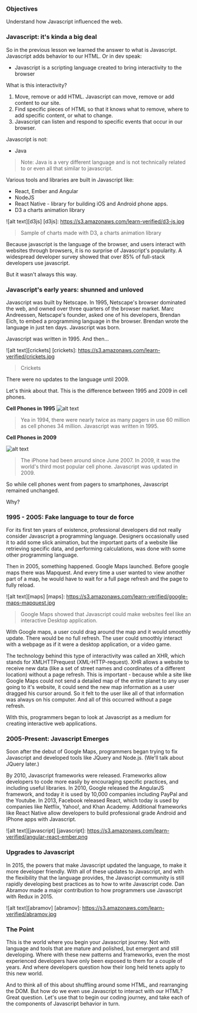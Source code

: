### Objectives

Understand how Javascript influenced the web.  

### Javascript: it's kinda a big deal

So in the previous lesson we learned the answer to what is Javascript.  Javascript adds behavior to our HTML.  Or in dev speak:

  * Javascript is a scripting language created to bring interactivity to the browser


What is this interactivity?

  1. Move, remove or add HTML.  Javascript can move, remove or add content to our site.  
  2. Find specific pieces of HTML so that it knows what to remove, where to add specific content, or what to change.
  3. Javascript can listen and respond to specific events that occur in our browser.  

Javascript is not:

  * Java


  > Note: Java is a very different language and is not technically related to or even all that similar to javascript.  

Various tools and libraries are built in Javascript like:

  * React, Ember and Angular
  * NodeJS
  * React Native - library for building iOS and Android phone apps.
  * D3 a charts animation library

![alt text][d3js]
[d3js]: https://s3.amazonaws.com/learn-verified/d3-js.jpg
> Sample of charts made with D3, a charts animation library

Because javascript is the language of the browser, and users interact with websites through browsers, it is no surprise of Javascript's popularity.  A widespread developer survey showed that over 85% of full-stack developers use javascript.  

But it wasn't always this way.

### Javascript's early years: shunned and unloved

Javascript was built by Netscape.  In 1995, Netscape's browser dominated the web, and owned over three quarters of the browser market.  Marc Andreessen, Netscape's founder, asked one of his developers, Brendan Eich, to embed a programming language in the browser.  Brendan wrote the language in just ten days.  Javascript was born.

Javascript was written in 1995.  And then...

![alt text][crickets]
[crickets]: https://s3.amazonaws.com/learn-verified/crickets.jpg
> Crickets


There were no updates to the language until 2009.   

Let's think about that.  This is the difference between 1995 and 2009 in cell phones.

**Cell Phones in 1995**
![alt text][pager]

[pager]: https://s3.amazonaws.com/learn-verified/pager.jpg


  > Yea in 1994, there were nearly twice as many pagers in use 60 million as cell phones 34 million.  Javascript was written in 1995.  

**Cell Phones in 2009**

![alt text][iphone]

[iphone]: https://s3.amazonaws.com/learn-verified/iphone.jpg

> The iPhone had been around since June 2007.  In 2009, it was the world's third most popular cell phone.  Javascript was updated in 2009.

So while cell phones went from pagers to smartphones, Javascript remained unchanged.  

Why?

### 1995 - 2005: Fake language to tour de force

For its first ten years of existence, professional developers did not really consider Javascript a programming language.  Designers occasionally used it to add some slick animation, but the important parts of a  website like retrieving specific data, and performing calculations, was done with some other programming language.  

Then in 2005, something happened.  Google Maps launched.  Before google maps there was Mapquest.  And every time a user wanted to view another part of a map, he would have to wait for a full page refresh and the page to fully reload.  


![alt text][maps]
[maps]: https://s3.amazonaws.com/learn-verified/google-maps-mapquest.jpg
> Google Maps showed that Javascript could make websites feel like an interactive Desktop application.

With Google maps, a user could drag around the map and it would smoothly update.  There would be no full refresh.  The user could smoothly interact with a webpage as if it were a desktop application, or a video game.  

The technology behind this type of interactivity was called an XHR, which stands for XMLHTTPrequest (XML-HTTP-request).  XHR allows a website to receive new data (like a set of street names and coordinates of a different location) without a page refresh.  This is important - because while a site like Google Maps could not send a detailed map of the entire planet to any user going to it's website, it could send the new map information as a user dragged his cursor around.  So it felt to the user like all of that information was always on his computer.  And all of this occurred without a page refresh.  

With this, programmers began to look at Javascript as a medium for creating interactive web applications.  

### 2005-Present: Javascript Emerges

Soon after the debut of Google Maps, programmers began trying to fix Javascript and developed tools like JQuery and Node.js.  (We'll talk about JQuery later.)

By 2010, Javascript frameworks were released.  Frameworks allow developers to code more easily by encouraging specific practices, and including useful libraries.  In 2010, Google released the AngularJS framework, and today it is used by 10,000 companies including PayPal and the Youtube.  In 2013, Facebook released React, which today is used by companies like Netflix, Yahoo!, and Khan Academy.  Additional frameworks like React Native allow developers to build professional grade Android and IPhone apps with Javascript.  

![alt text][javascript]
[javascript]: https://s3.amazonaws.com/learn-verified/angular-react-ember.png

### Upgrades to Javascript

In 2015, the powers that make Javascript updated the language, to make it more developer friendly.  With all of these updates to Javascript, and with the flexibility that the language provides, the Javascript community is still rapidly developing best practices as to how to write Javascript code.  Dan Abramov made a major contribution to how programmers use Javascript with Redux in 2015.

![alt text][abramov]
[abramov]: https://s3.amazonaws.com/learn-verified/abramov.jpg

### The Point

This is the world where you begin your Javascript journey.  Not with language and tools that are mature and polished, but emergent and still developing.  Where with these new patterns and frameworks, even the most experienced developers have only been exposed to them for a couple of years.  And where developers question how their long held tenets apply to this new world.  

And to think all of this about shuffling around some HTML, and rearranging the DOM.  But how do we even use Javascript to interact with our HTML?  Great question.  Let's use that to begin our coding journey, and take each of the components of Javascript behavior in turn.
